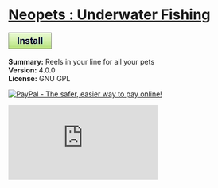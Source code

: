 # [Neopets : Underwater Fishing](.)

[![Install](../../resources/image/install_button.jpg)](../../../../raw/master/scripts/Neopets_Underwater_Fishing/34126.user.js)

**Summary:** Reels in your line for all your pets<br />
**Version:** 4.0.0<br />
**License:** GNU GPL<br />

[![PayPal - The safer, easier way to pay online!](https://www.paypalobjects.com/en_US/i/btn/btn_donate_SM.gif "PayPal - The safer, easier way to pay online!")](http://goo.gl/Fv19S)

![Daily installs](http://gm.wesley.eti.br/count.php?type=image&id=34126)